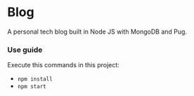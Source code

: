 # Blog
A personal tech blog built in Node JS with MongoDB and Pug.

### Use guide

Execute this commands in this project:<br>
- ``npm install``<br>
- ``npm start``

